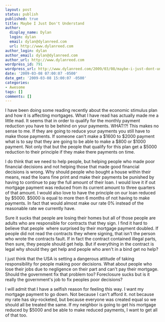 ```yaml
---
layout: post
status: publish
published: true
title: Maybe I Just Don't Understand
author:
  display_name: Dylan
  login: dylan
  email: dylan@dylanreed.com
  url: http://www.dylanreed.com
author_login: dylan
author_email: dylan@dylanreed.com
author_url: http://www.dylanreed.com
wordpress_id: 791
wordpress_url: http://www.dylanreed.com/2009/03/08/maybe-i-just-dont-understand/
date: '2009-03-08 07:00:07 -0500'
date_gmt: '2009-03-08 15:00:07 -0500'
categories:
- Awesome
tags: []
comments: []
---
```

<p>I have been doing some reading recently about the economic stimulus plan and how it is affecting mortgages. What I have read has actually made me a little mad. It seems that in order to qualify for the monthly payment reduction you have to be behind on your payments. WHAT!?! This makes no sense to me. If they are going to reduce your payments you still have to make those payments. If someone can't make a $1600 to $2000 payment what is to say that they are going to be able to make a $800 or $1000 payment. Not only that but the people that qualify for this plan get a $5000 reduction to their principle if they make there payments on time. </p>
<p>I do think that we need to help people, but helping people who made poor financial decisions and not helping those that made good financial decisions is wrong. Why should people who bought a house within their means, read the loans fine print and make their payments be punished by having to continue to pay the full amount of their loan. I would love it if out mortgage payment was reduced from its current amount to three quarters of that amount. I would also love to have the principle on our loan reduced by $5000. $5000 is equal to more then 6 months of not having to make payments. In fact that would almost make our rate 0% instead of the reasonable rate we currently have. </p>
<p>Sure it sucks that people are losing their homes but all of those people are adults who are responsible for contracts that they sign. I find it hard to believe that people&nbsp; where surprised by their mortgage payment doubled. If people did not read the contracts they where signing, that isn't the person who wrote the contracts fault. If in fact the contract contained illegal parts, then sure, they people should get help. But if everything in the contract is legal why should they get help and people who aren't in a bind get no help?</p>
<p>I just think that the USA is setting a dangerous attitude of taking responsibility for people making poor decisions. What about people who lose their jobs due to negligence on their part and can't pay their mortgage. Should the government fix that problem too? Foreclosure sucks but is it really the government's job to fix peoples poor decisions?</p>
<p>I will admit that I have a selfish reason for feeling this way. I want my mortgage payment to go down. Not because I can't afford it. not because my rate has sky-rocketed, but because everyone was created equal so we should all be treated the same. If my neighbor is going to get his mortgage reduced by $5000 and be able to make reduced payments, I want to get all of that too. </p></p>
